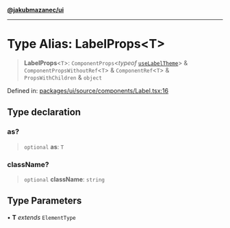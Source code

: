[**@jakubmazanec/ui**](../README.md)

---

# Type Alias: LabelProps\<T\>

> **LabelProps**\<`T`\>: `ComponentProps`\<_typeof_
> [`useLabelTheme`](../functions/useLabelTheme.md)\> & `ComponentPropsWithoutRef`\<`T`\> &
> `ComponentRef`\<`T`\> & `PropsWithChildren` & `object`

Defined in:
[packages/ui/source/components/Label.tsx:16](https://github.com/jakubmazanec/tools/blob/f779e75b9ef98389e12e52575295bd1ef364daca/packages/ui/source/components/Label.tsx#L16)

## Type declaration

### as?

> `optional` **as**: `T`

### className?

> `optional` **className**: `string`

## Type Parameters

• **T** _extends_ `ElementType`
